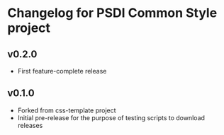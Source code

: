 # Changelog for PSDI Common Style project

## v0.2.0

* First feature-complete release



## v0.1.0

* Forked from css-template project
* Initial pre-release for the purpose of testing scripts to download releases